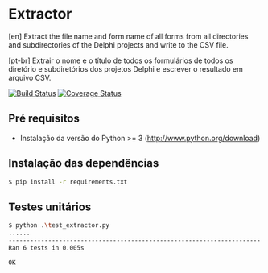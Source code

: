 # Extractor

[en] Extract the file name and form name of all forms from all directories and subdirectories of the Delphi projects and write to the CSV file.

[pt-br] Extrair o nome e o título de todos os formulários de todos os diretório e subdiretórios dos projetos Delphi e escrever o resultado em arquivo CSV.

[![Build Status](https://travis-ci.org/intelecto/extractor.svg?branch=master)](https://travis-ci.org/intelecto/extractor)
[![Coverage Status](https://coveralls.io/repos/github/intelecto/extractor/badge.svg?branch=master)](https://coveralls.io/github/intelecto/extractor?branch=master)

Pré requisitos
-------

  * Instalação da versão do Python >= 3 (http://www.python.org/download)
  
Instalação das dependências
-------

```bash
$ pip install -r requirements.txt
```

Testes unitários
---------

```bash
$ python .\test_extractor.py
......
----------------------------------------------------------------------
Ran 6 tests in 0.005s

OK
```

